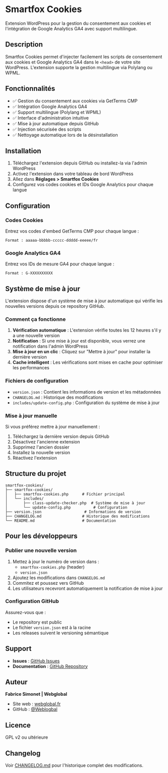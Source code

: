 # Smartfox Cookies

Extension WordPress pour la gestion du consentement aux cookies et l'intégration de Google Analytics GA4 avec support multilingue.

## Description

Smartfox Cookies permet d'injecter facilement les scripts de consentement aux cookies et Google Analytics GA4 dans le `<head>` de votre site WordPress. L'extension supporte la gestion multilingue via Polylang ou WPML.

## Fonctionnalités

- ✅ Gestion du consentement aux cookies via GetTerms CMP
- ✅ Intégration Google Analytics GA4
- ✅ Support multilingue (Polylang et WPML)
- ✅ Interface d'administration intuitive
- ✅ Mise à jour automatique depuis GitHub
- ✅ Injection sécurisée des scripts
- ✅ Nettoyage automatique lors de la désinstallation

## Installation

1. Téléchargez l'extension depuis GitHub ou installez-la via l'admin WordPress
2. Activez l'extension dans votre tableau de bord WordPress
3. Allez dans **Réglages > Smartfox Cookies**
4. Configurez vos codes cookies et IDs Google Analytics pour chaque langue

## Configuration

### Codes Cookies
Entrez vos codes d'embed GetTerms CMP pour chaque langue :
```
Format : aaaaa-bbbbb-ccccc-ddddd-eeeee/fr
```

### Google Analytics GA4
Entrez vos IDs de mesure GA4 pour chaque langue :
```
Format : G-XXXXXXXXXX
```

## Système de mise à jour

L'extension dispose d'un système de mise à jour automatique qui vérifie les nouvelles versions depuis ce repository GitHub.

### Comment ça fonctionne

1. **Vérification automatique** : L'extension vérifie toutes les 12 heures s'il y a une nouvelle version
2. **Notification** : Si une mise à jour est disponible, vous verrez une notification dans l'admin WordPress
3. **Mise à jour en un clic** : Cliquez sur "Mettre à jour" pour installer la dernière version
4. **Cache intelligent** : Les vérifications sont mises en cache pour optimiser les performances

### Fichiers de configuration

- `version.json` : Contient les informations de version et les métadonnées
- `CHANGELOG.md` : Historique des modifications
- `includes/update-config.php` : Configuration du système de mise à jour

### Mise à jour manuelle

Si vous préférez mettre à jour manuellement :

1. Téléchargez la dernière version depuis GitHub
2. Désactivez l'ancienne extension
3. Supprimez l'ancien dossier
4. Installez la nouvelle version
5. Réactivez l'extension

## Structure du projet

```
smartfox-cookies/
├── smartfox-cookies/
│   ├── smartfox-cookies.php      # Fichier principal
│   └── includes/
│       ├── class-update-checker.php  # Système de mise à jour
│       └── update-config.php          # Configuration
├── version.json                   # Informations de version
├── CHANGELOG.md                  # Historique des modifications
└── README.md                     # Documentation
```

## Pour les développeurs

### Publier une nouvelle version

1. Mettez à jour le numéro de version dans :
   - `smartfox-cookies.php` (header)
   - `version.json`
2. Ajoutez les modifications dans `CHANGELOG.md`
3. Commitez et poussez vers GitHub
4. Les utilisateurs recevront automatiquement la notification de mise à jour

### Configuration GitHub

Assurez-vous que :
- Le repository est public
- Le fichier `version.json` est à la racine
- Les releases suivent le versioning sémantique

## Support

- **Issues** : [GitHub Issues](https://github.com/Weblogbal/smartfox-cookies/issues)
- **Documentation** : [GitHub Repository](https://github.com/Weblogbal/smartfox-cookies)

## Auteur

**Fabrice Simonet | Webglobal**
- Site web : [webglobal.fr](https://webglobal.fr)
- GitHub : [@Weblogbal](https://github.com/Weblogbal)

## Licence

GPL v2 ou ultérieure

## Changelog

Voir [CHANGELOG.md](CHANGELOG.md) pour l'historique complet des modifications.
